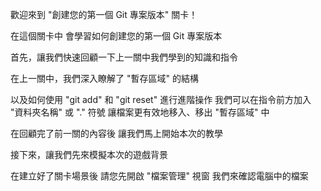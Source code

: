 歡迎來到
"創建您的第一個 Git 專案版本" 關卡！

在這個關卡中
會學習如何創建您的第一個 Git 專案版本

首先，讓我們快速回顧一下上一關中我們學到的知識和指令

在上一關中，我們深入瞭解了 "暫存區域" 的結構

以及如何使用 "git add" 和 "git reset" 進行進階操作
我們可以在指令前方加入 "資料夾名稱" 或 "." 符號
讓檔案更有效地移入、移出 "暫存區域" 中

在回顧完了前一關的內容後
讓我們馬上開始本次的教學

接下來，讓我們先來模擬本次的遊戲背景

在建立好了關卡場景後
請您先開啟 "檔案管理" 視窗
我們來確認電腦中的檔案

